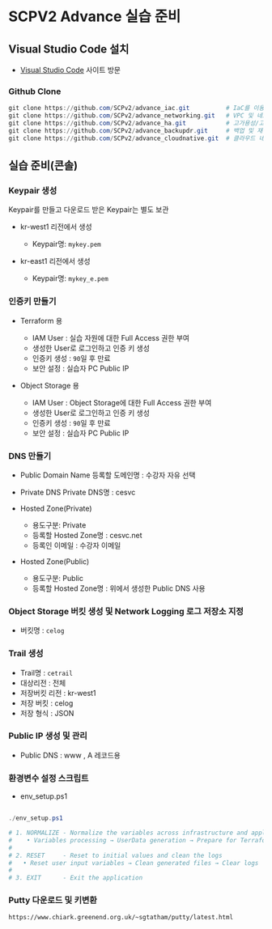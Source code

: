 # SCPV2 Advance 실습 준비

## Visual Studio Code 설치

- [Visual Studio Code](https://code.visualstudio.com/) 사이트 방문

### Github Clone

```powershell
git clone https://github.com/SCPv2/advance_iac.git          # IaC를 이용한 클라우드 자원 배포 자동화
git clone https://github.com/SCPv2/advance_networking.git   # VPC 및 네트워크 확장
git clone https://github.com/SCPv2/advance_ha.git           # 고가용성/고성능 3계층 아키텍처 구현
git clone https://github.com/SCPv2/advance_backupdr.git     # 백업 및 재해복구 구현
git clone https://github.com/SCPv2/advance_cloudnative.git  # 클라우드 네이티브 환경 구현
```

## 실습 준비(콘솔)

### Keypair 생성

Keypair를 만들고 다운로드 받은 Keypair는 별도 보관

- kr-west1 리전에서 생성
  - Keypair명: `mykey.pem`

- kr-east1 리전에서 생성
  - Keypair명: `mykey_e.pem`

### 인증키 만들기

- Terraform 용

  - IAM User : 실습 자원에 대한 Full Access 권한 부여
  - 생성한 User로 로그인하고 인증 키 생성
  - 인증키 생성 : `90`일 후 만료
  - 보안 설정 : 실습자 PC Public IP

- Object Storage 용

  - IAM User : Object Storage에 대한 Full Access 권한 부여
  - 생성한 User로 로그인하고 인증 키 생성
  - 인증키 생성 : `90`일 후 만료
  - 보안 설정 : 실습자 PC Public IP

### DNS 만들기

- Public Domain Name
등록할 도메인명 : 수강자 자유 선택

- Private DNS
Private DNS명 : cesvc

- Hosted Zone(Private)
  - 용도구분: Private
  - 등록할 Hosted Zone명 : cesvc.net
  - 등록인 이메일 : 수강자 이메일

- Hosted Zone(Public)
  - 용도구분: Public
  - 등록할 Hosted Zone명 : 위에서 생성한 Public DNS 사용

### Object Storage 버킷 생성 및 Network Logging 로그 저장소 지정

- 버킷명 : `celog`

### Trail 생성

- Trail명 : `cetrail`
- 대상리전 : 전체
- 저장버킷 리전 : kr-west1
- 저장 버킷 : celog
- 저장 형식 : JSON

### Public IP 생성 및 관리

- Public DNS : www , A 레코드용

### 환경변수 설정 스크립트

- env_setup.ps1

```powershell

./env_setup.ps1

# 1. NORMALIZE - Normalize the variables across infrastructure and application
#    • Variables processing → UserData generation → Prepare for Terraform
#
# 2. RESET     - Reset to initial values and clean the logs
#   • Reset user input variables → Clean generated files → Clear logs
#
# 3. EXIT      - Exit the application

```

### Putty 다운로드 및 키변환

```url
https://www.chiark.greenend.org.uk/~sgtatham/putty/latest.html
```
